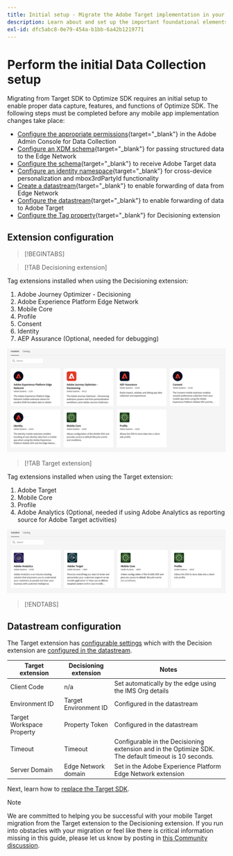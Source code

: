```yaml
---
title: Initial setup - Migrate the Adobe Target implementation in your mobile app to the Adobe Journey Optimizer - Decisioning extension
description: Learn about and set up the important foundational elements required for your Platform Web SDK implementation
exl-id: dfc5abc8-0e79-454a-b1bb-6a42b1219771
---
```

# Perform the initial Data Collection setup

Migrating from Target SDK to Optimize SDK requires an initial setup to enable proper data capture, features, and functions of Optimize SDK. The following steps must be completed before any mobile app implementation changes take place:

- [Configure the appropriate permissions](https://experienceleague.adobe.com/en/docs/platform-learn/implement-web-sdk/overview#permissions){target="_blank"} in the Adobe Admin Console for Data Collection
- [Configure an XDM schema](https://experienceleague.adobe.com/en/docs/platform-learn/implement-mobile-sdk/initial-configuration/create-schema){target="_blank"} for passing structured data to the Edge Network  
- [Configure the schema](https://experienceleague.adobe.com/en/docs/platform-learn/implement-mobile-sdk/experience-cloud/target#update-your-schema){target="_blank"} to receive Adobe Target data
- [Configure an identity namespace](https://experienceleague.adobe.com/en/docs/platform-learn/implement-mobile-sdk/app-implementation/identity#set-up-a-custom-identity-namespace){target="_blank"} for cross-device personalization and mbox3rdPartyId functionality 
- [Create a datastream](https://experienceleague.adobe.com/en/docs/platform-learn/implement-mobile-sdk/initial-configuration/create-datastream){target="_blank"} to enable forwarding of data from Edge Network
- [Configure the datastream](https://experienceleague.adobe.com/en/docs/platform-learn/implement-mobile-sdk/experience-cloud/target#update-datastream-configuration){target="_blank"} to enable forwarding of data to Adobe Target
- [Configure the Tag property](https://experienceleague.adobe.com/en/docs/platform-learn/implement-mobile-sdk/experience-cloud/target#install-adobe-journey-optimizer---decisioning-tags-extension){target="_blank"} for Decisioning extension

## Extension configuration

>[!BEGINTABS]

>[!TAB Decisioning extension]

Tag extensions installed when using the Decisioning extension:

1. Adobe Journey Optimizer - Decisioning
1. Adobe Experience Platform Edge Network
1. Mobile Core
1. Profile
1. Consent
1. Identity
1. AEP Assurance (Optional, needed for debugging)

![Tag extensions installed when using the Decisioning extension](assets/tag-extensions-decisioning.png)

>[!TAB Target extension] 

Tag extensions installed when using the Target extension:

1. Adobe Target
1. Mobile Core
1. Profile
1. Adobe Analytics (Optional, needed if using Adobe Analytics as reporting source for Adobe Target activities)

![Tag extensions installed when using the Target extension](assets/tag-extensions-target.png)

>[!ENDTABS]

## Datastream configuration

The Target extension has [configurable settings](https://developer.adobe.com/client-sdks/solution/adobe-target/#configure-the-target-extension-in-the-data-collection-ui) which with the Decision extension are [configured in the datastream](https://developer.adobe.com/client-sdks/edge/adobe-journey-optimizer-decisioning/#adobe-experience-platform-data-collection-setup).

| Target extension | Decisioning extension | Notes |
| --- | --- | --- | 
| Client Code | n/a | Set automatically by the edge using the IMS Org details |
| Environment ID | Target Environment ID | Configured in the datastream |
| Target Workspace Property | Property Token | Configured in the datastream |
| Timeout | Timeout | Configurable in the Decisioning extension and in the Optimize SDK. The default timeout is 10 seconds. |
| Server Domain | Edge Network domain | Set in the Adobe Experience Platform Edge Network extension |

Next, learn how to [replace the Target SDK](replace-sdk.md).

>[!NOTE]
>
>We are committed to helping you be successful with your mobile Target migration from the Target extension to the Decisioning extension. If you run into obstacles with your migration or feel like there is critical information missing in this guide, please let us know by posting in [this Community discussion](https://experienceleaguecommunities.adobe.com/t5/adobe-experience-platform-data/tutorial-discussion-migrate-adobe-target-to-mobile-sdk-on-edge/m-p/747484#M625).
